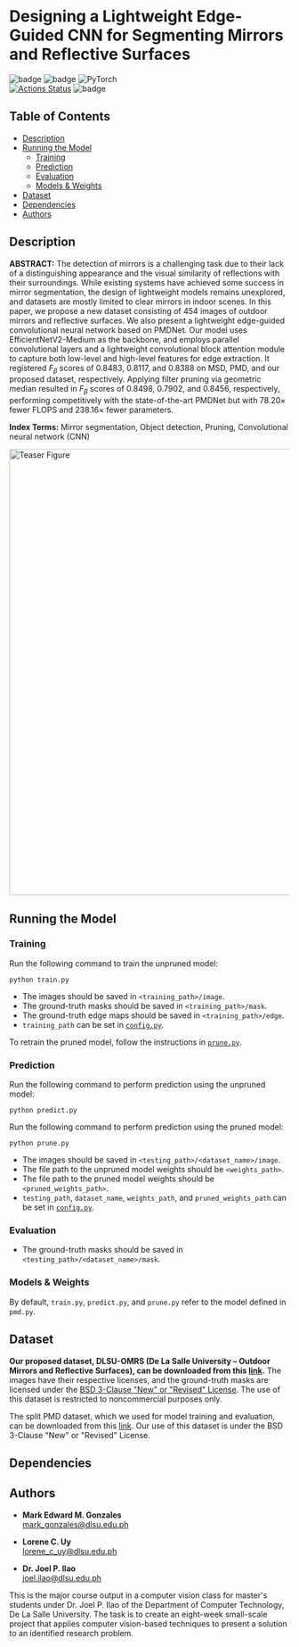 # Designing a Lightweight Edge-Guided CNN for Segmenting Mirrors and Reflective Surfaces
![badge][badge-python]
![badge][badge-numpy]
![PyTorch](https://img.shields.io/badge/PyTorch-%23EE4C2C.svg?style=flat&logo=PyTorch&logoColor=white)  <br>
[![Actions Status](https://github.com/bioinfodlsu/phage-host-prediction/workflows/Check%20for%20syntax%20errors/badge.svg)](https://github.com/bioinfodlsu/phage-host-prediction/actions)
![badge][badge-github-actions]

## Table of Contents
- [Description](https://github.com/memgonzales/mirror-segmentation#description)
- [Running the Model](https://github.com/memgonzales/mirror-segmentation#running-the-model)
  - [Training](https://github.com/memgonzales/mirror-segmentation#training)
  - [Prediction](https://github.com/memgonzales/mirror-segmentation#prediction)
  - [Evaluation](https://github.com/memgonzales/mirror-segmentation#evaluation)
  - [Models & Weights](https://github.com/memgonzales/mirror-segmentation#models--weights)
- [Dataset](https://github.com/memgonzales/mirror-segmentation#dataset)
- [Dependencies](https://github.com/memgonzales/mirror-segmentation#dependencies)
- [Authors](https://github.com/memgonzales/mirror-segmentation#authors)

## Description
**ABSTRACT:** The detection of mirrors is a challenging task due to their lack of a distinguishing appearance and the visual similarity of reflections with their surroundings. While existing systems have achieved some success in mirror segmentation, the design of lightweight models remains unexplored, and datasets are mostly limited to clear mirrors in indoor scenes. In this paper, we propose a new dataset consisting of 454 images of outdoor mirrors and reflective surfaces. We also present a lightweight edge-guided convolutional neural network based on PMDNet. Our model uses EfficientNetV2-Medium as the backbone, and employs parallel convolutional layers and a lightweight convolutional block attention module to capture both low-level and high-level features for edge extraction. It registered $F_\beta$ scores of 0.8483, 0.8117, and 0.8388 on MSD, PMD, and our proposed dataset, respectively. Applying filter pruning via geometric median resulted in $F_\beta$ scores of 0.8498, 0.7902, and 0.8456, respectively, performing competitively with the state-of-the-art PMDNet but with 78.20&times; fewer FLOPS and 238.16&times; fewer parameters.

**Index Terms:** Mirror segmentation, Object detection, Pruning, Convolutional neural network (CNN)

<img src="https://github.com/memgonzales/mirror-segmentation/blob/main/teaser.png?raw=True" alt="Teaser Figure" width = 800> 

## Running the Model

### Training
Run the following command to train the unpruned model:
```
python train.py
```

- The images should be saved in `<training_path>/image`.
- The ground-truth masks should be saved in `<training_path>/mask`.
- The ground-truth edge maps should be saved in `<training_path>/edge`.
- `training_path` can be set in [`config.py`](https://github.com/memgonzales/mirror-segmentation/blob/main/config.py).

To retrain the pruned model, follow the instructions in [`prune.py`](https://github.com/memgonzales/mirror-segmentation/blob/main/prune.py).

### Prediction
Run the following command to perform prediction using the unpruned model:
```
python predict.py
```

Run the following command to perform prediction using the pruned model:
```
python prune.py
```

- The images should be saved in `<testing_path>/<dataset_name>/image`.
- The file path to the unpruned model weights should be `<weights_path>`.
- The file path to the pruned model weights should be `<pruned_weights_path>`.
- `testing_path`, `dataset_name`, `weights_path`, and `pruned_weights_path` can be set in [`config.py`](https://github.com/memgonzales/mirror-segmentation/blob/main/config.py).

### Evaluation
- The ground-truth masks should be saved in `<testing_path>/<dataset_name>/mask`.


### Models & Weights
By default, `train.py`, `predict.py`, and `prune.py` refer to the model defined in `pmd.py`. 

## Dataset
**Our proposed dataset, DLSU-OMRS (De La Salle University &ndash; Outdoor Mirrors and Reflective Surfaces), can be downloaded from this [link](https://drive.google.com/drive/folders/1UekoWvJQQr9UoTIFoQuyX3Y7X80_zkW_?usp=sharing).** The images have their respective licenses, and the ground-truth masks are licensed under the [BSD 3-Clause "New" or "Revised" License](https://github.com/memgonzales/mirror-segmentation/blob/main/LICENSE). The use of this dataset is restricted to noncommercial purposes only.

The split PMD dataset, which we used for model training and evaluation, can be downloaded from this [link](https://drive.google.com/file/d/1_GrWcmRJndXd7wlB5tHqQjA3qx1J75xk/view). Our use of this dataset is under the BSD 3-Clause "New" or "Revised" License.

## Dependencies

## Authors

-   <b>Mark Edward M. Gonzales</b> <br/>
    mark_gonzales@dlsu.edu.ph <br/> 
    
-   <b>Lorene C. Uy</b> <br/>
    lorene_c_uy@dlsu.edu.ph <br/>
    
-   <b>Dr. Joel P. Ilao</b> <br/>
    joel.ilao@dlsu.edu.ph <br/>    

This is the major course output in a computer vision class for master's students under Dr. Joel P. Ilao of the Department of Computer Technology, De La Salle University. The task is to create an eight-week small-scale project that applies computer vision-based techniques to present a solution to an identified research problem.

[badge-python]: https://img.shields.io/badge/python-3670A0?style=flat&logo=python&logoColor=white
[badge-numpy]: https://img.shields.io/badge/Numpy-777BB4?style=flat&logo=numpy&logoColor=white
[badge-github-actions]: https://img.shields.io/badge/GitHub_Actions-2088FF?style=flat&logo=github-actions&logoColor=white
